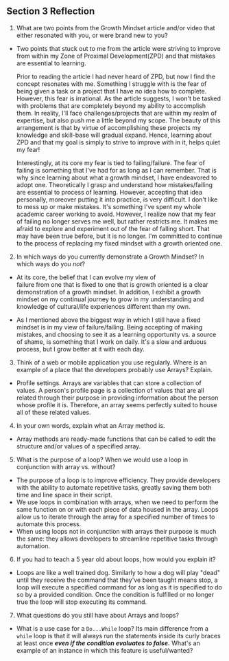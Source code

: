 ## Section 3 Reflection

1. What are two points from the Growth Mindset article and/or video that either resonated with you, or were brand new to you?
- Two points that stuck out to me from the article were
  striving to improve from within my Zone of Proximal Development(ZPD) and that mistakes are essential to learning.

  Prior to reading the article I had never heard of ZPD, but now I find the concept resonates with me. Something I struggle with is the fear of being given a task or a project that I have no idea how to complete. However, this fear is irrational. As the article suggests, I won't be tasked with problems that are completely beyond my ability to accomplish them. In reality, I'll face challenges/projects that are within my realm of expertise, but also push me a little beyond my scope. The beauty of this arrangement is that by virtue of accomplishing these projects my knowledge and skill-base will gradual expand. Hence, learning about ZPD and that my goal is simply to strive to improve with in it, helps quiet my fear!

  Interestingly, at its core my fear is tied to failing/failure. The fear of failing is something that I've had for as long as I can remember. That is why since learning about what a growth mindset, I have endeavored to adopt one. Theoretically I grasp and understand how mistakes/failing are essential to process of learning. However, accepting that idea personally, moreover putting it into practice, is very difficult. I don't like to mess up or make mistakes. It's something I've spent my whole academic career working to avoid. However, I realize now that my fear of failing no longer serves me well, but rather restricts me. It makes me afraid to explore and experiment out of the fear of falling short. That may have been true before, but it is no longer. I'm committed to continue to the process of replacing my fixed mindset with a growth oriented one.

2. In which ways do you currently demonstrate a Growth Mindset? In which ways do you _not_?
- At its core, the belief that I can evolve my view of  
  failure from one that is fixed to one that is growth oriented is a clear demonstration of a growth mindset. In addition, I exhibit a growth mindset on my continual journey to grow in my understanding and knowledge of cultural/life experiences different than my own.

- As I mentioned above the biggest way in which I still
  have a fixed mindset is in my view of failure/failing. Being accepting of making mistakes, and choosing to see it as a learning opportunity vs. a source of shame, is something that I work on daily. It's a slow and arduous process, but I grow better at it with each day.

3. Think of a web or mobile application you use regularly. Where is an example of a place that the developers probably use Arrays? Explain.
- Profile settings. Arrays are variables that can store
  a collection of values. A person's profile page is a collection of values that are all related through their purpose in providing information about the person whose profile it is. Therefore, an array seems perfectly suited to house all of these related values.

4. In your own words, explain what an Array method is.
- Array methods are ready-made functions that can be
  called to edit the structure and/or values of a specified array.

5. What is the purpose of a loop? When we would use a loop in conjunction with array vs. without?
- The purpose of a loop is to improve efficiency. They
  provide developers with the ability to automate repetitive tasks, greatly saving them both time and line space in their script.
- We use loops in combination with arrays, when we need
  to perform the same function on or with each piece of data housed in the array. Loops allow us to iterate through the array for a specified number of times to automate this process.
- When using loops not in conjunction with arrays their
  purpose is much the same: they allows developers to streamline repetitive tasks through automation.

6. If you had to teach a 5 year old about loops, how would you explain it?
- Loops are like a well trained dog. Similarly to how a
  dog will play "dead" until they receive the command that they've been taught means stop, a loop will execute a specified command for as long as it is specified to do so by a provided condition. Once the condition is fulfilled or no longer true the loop will stop executing its command.

7. What questions do you still have about Arrays and loops?
- What is a use case for a `Do...While` loop? Its main
  difference from a `while` loop is that it will always run the statements inside its curly braces at least once ***even if the condition evaluates to false.*** What's an example of an instance in which this feature is useful/wanted?
